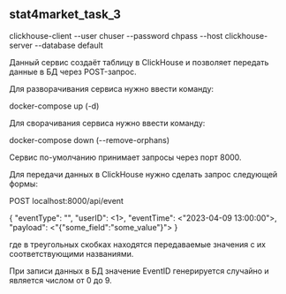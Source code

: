## stat4market_task_3

clickhouse-client --user chuser --password chpass --host clickhouse-server --database default

Данный сервис создаёт таблицу в ClickHouse и позволяет передать данные в БД через POST-запрос.

Для разворачивания сервиса нужно ввести команду:

docker-compose up (-d)

Для сворачивания сервиса нужно ввести команду:

docker-compose down (--remove-orphans)

Сервис по-умолчанию принимает запросы через порт 8000.

Для передачи данных в ClickHouse нужно сделать запрос следующей формы:

POST localhost:8000/api/event

{
"eventType": "<login>",
"userID": <1>,
"eventTime": <"2023-04-09 13:00:00">,
"payload": <"{\"some_field\":\"some_value\"}">
}

где в треугольных скобках находятся передаваемые значения с их соответствующими названиями.

При записи данных в БД значение EventID генерируется случайно и является числом от 0 до 9.
